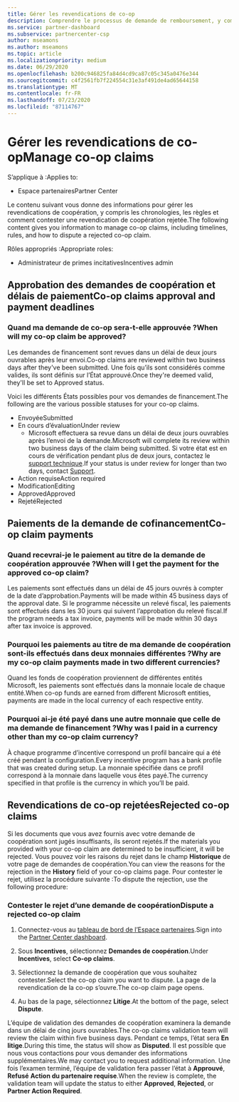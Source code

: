 ```yaml
---
title: Gérer les revendications de co-op
description: Comprendre le processus de demande de remboursement, y compris les échéances, les problèmes de monnaie et comment contester une revendication de coopération rejetée.
ms.service: partner-dashboard
ms.subservice: partnercenter-csp
author: mseamons
ms.author: mseamons
ms.topic: article
ms.localizationpriority: medium
ms.date: 06/29/2020
ms.openlocfilehash: b200c946825fa84d4cd9ca87c05c345a0476e344
ms.sourcegitcommit: c4f2561fb7f224554c31e3af491de4ad65644158
ms.translationtype: MT
ms.contentlocale: fr-FR
ms.lasthandoff: 07/23/2020
ms.locfileid: "87114767"
---
```

# <a name="manage-co-op-claims"></a><span data-ttu-id="79b6e-103">Gérer les revendications de co-op</span><span class="sxs-lookup"><span data-stu-id="79b6e-103">Manage co-op claims</span></span>

<span data-ttu-id="79b6e-104">S’applique à :</span><span class="sxs-lookup"><span data-stu-id="79b6e-104">Applies to:</span></span>

- <span data-ttu-id="79b6e-105">Espace partenaires</span><span class="sxs-lookup"><span data-stu-id="79b6e-105">Partner Center</span></span>

<span data-ttu-id="79b6e-106">Le contenu suivant vous donne des informations pour gérer les revendications de coopération, y compris les chronologies, les règles et comment contester une revendication de coopération rejetée.</span><span class="sxs-lookup"><span data-stu-id="79b6e-106">The following content gives you information to manage co-op claims, including timelines, rules, and how to dispute a rejected co-op claim.</span></span>

<span data-ttu-id="79b6e-107">Rôles appropriés :</span><span class="sxs-lookup"><span data-stu-id="79b6e-107">Appropriate roles:</span></span>

- <span data-ttu-id="79b6e-108">Administrateur de primes incitatives</span><span class="sxs-lookup"><span data-stu-id="79b6e-108">Incentives admin</span></span>

## <a name="co-op-claims-approval-and-payment-deadlines"></a><span data-ttu-id="79b6e-109">Approbation des demandes de coopération et délais de paiement</span><span class="sxs-lookup"><span data-stu-id="79b6e-109">Co-op claims approval and payment deadlines</span></span>

### <a name="when-will-my-co-op-claim-be-approved"></a><span data-ttu-id="79b6e-110">Quand ma demande de co-op sera-t-elle approuvée ?</span><span class="sxs-lookup"><span data-stu-id="79b6e-110">When will my co-op claim be approved?</span></span>

<span data-ttu-id="79b6e-111">Les demandes de financement sont revues dans un délai de deux jours ouvrables après leur envoi.</span><span class="sxs-lookup"><span data-stu-id="79b6e-111">Co-op claims are reviewed within two business days after they've been submitted.</span></span> <span data-ttu-id="79b6e-112">Une fois qu’ils sont considérés comme valides, ils sont définis sur l’État approuvé.</span><span class="sxs-lookup"><span data-stu-id="79b6e-112">Once they're deemed valid, they'll be set to Approved status.</span></span>  

<span data-ttu-id="79b6e-113">Voici les différents États possibles pour vos demandes de financement.</span><span class="sxs-lookup"><span data-stu-id="79b6e-113">The following are the various possible statuses for your co-op claims.</span></span>

- <span data-ttu-id="79b6e-114">Envoyée</span><span class="sxs-lookup"><span data-stu-id="79b6e-114">Submitted</span></span>
- <span data-ttu-id="79b6e-115">En cours d’évaluation</span><span class="sxs-lookup"><span data-stu-id="79b6e-115">Under review</span></span>
  - <span data-ttu-id="79b6e-116">Microsoft effectuera sa revue dans un délai de deux jours ouvrables après l’envoi de la demande.</span><span class="sxs-lookup"><span data-stu-id="79b6e-116">Microsoft will complete its review within two business days of the claim being submitted.</span></span> <span data-ttu-id="79b6e-117">Si votre état est en cours de vérification pendant plus de deux jours, contactez le [support technique](https://partner.microsoft.com/dashboard/support/incentives/servicerequests?category=incentives).</span><span class="sxs-lookup"><span data-stu-id="79b6e-117">If your status is under review for longer than two days, contact [Support](https://partner.microsoft.com/dashboard/support/incentives/servicerequests?category=incentives).</span></span>
- <span data-ttu-id="79b6e-118">Action requise</span><span class="sxs-lookup"><span data-stu-id="79b6e-118">Action required</span></span>
- <span data-ttu-id="79b6e-119">Modification</span><span class="sxs-lookup"><span data-stu-id="79b6e-119">Editing</span></span>
- <span data-ttu-id="79b6e-120">Approved</span><span class="sxs-lookup"><span data-stu-id="79b6e-120">Approved</span></span>
- <span data-ttu-id="79b6e-121">Rejeté</span><span class="sxs-lookup"><span data-stu-id="79b6e-121">Rejected</span></span>

## <a name="co-op-claim-payments"></a><span data-ttu-id="79b6e-122">Paiements de la demande de cofinancement</span><span class="sxs-lookup"><span data-stu-id="79b6e-122">Co-op claim payments</span></span>

### <a name="when-will-i-get-the-payment-for-the-approved-co-op-claim"></a><span data-ttu-id="79b6e-123">Quand recevrai-je le paiement au titre de la demande de coopération approuvée ?</span><span class="sxs-lookup"><span data-stu-id="79b6e-123">When will I get the payment for the approved co-op claim?</span></span>

<span data-ttu-id="79b6e-124">Les paiements sont effectués dans un délai de 45 jours ouvrés à compter de la date d’approbation.</span><span class="sxs-lookup"><span data-stu-id="79b6e-124">Payments will be made within 45 business days of the approval date.</span></span> <span data-ttu-id="79b6e-125">Si le programme nécessite un relevé fiscal, les paiements sont effectués dans les 30 jours qui suivent l’approbation du relevé fiscal.</span><span class="sxs-lookup"><span data-stu-id="79b6e-125">If the program needs a tax invoice, payments will be made within 30 days after tax invoice is approved.</span></span>

### <a name="why-are-my-co-op-claim-payments-made-in-two-different-currencies"></a><span data-ttu-id="79b6e-126">Pourquoi les paiements au titre de ma demande de coopération sont-ils effectués dans deux monnaies différentes ?</span><span class="sxs-lookup"><span data-stu-id="79b6e-126">Why are my co-op claim payments made in two different currencies?</span></span>

<span data-ttu-id="79b6e-127">Quand les fonds de coopération proviennent de différentes entités Microsoft, les paiements sont effectués dans la monnaie locale de chaque entité.</span><span class="sxs-lookup"><span data-stu-id="79b6e-127">When co-op funds are earned from different Microsoft entities, payments are made in the local currency of each respective entity.</span></span>  

### <a name="why-was-i-paid-in-a-currency-other-than-my-co-op-claim-currency"></a><span data-ttu-id="79b6e-128">Pourquoi ai-je été payé dans une autre monnaie que celle de ma demande de financement ?</span><span class="sxs-lookup"><span data-stu-id="79b6e-128">Why was I paid in a currency other than my co-op claim currency?</span></span>

<span data-ttu-id="79b6e-129">À chaque programme d’incentive correspond un profil bancaire qui a été créé pendant la configuration.</span><span class="sxs-lookup"><span data-stu-id="79b6e-129">Every incentive program has a bank profile that was created during setup.</span></span> <span data-ttu-id="79b6e-130">La monnaie spécifiée dans ce profil correspond à la monnaie dans laquelle vous êtes payé.</span><span class="sxs-lookup"><span data-stu-id="79b6e-130">The currency specified in that profile is the currency in which you’ll be paid.</span></span>

## <a name="rejected-co-op-claims"></a><span data-ttu-id="79b6e-131">Revendications de co-op rejetées</span><span class="sxs-lookup"><span data-stu-id="79b6e-131">Rejected co-op claims</span></span>

<span data-ttu-id="79b6e-132">Si les documents que vous avez fournis avec votre demande de coopération sont jugés insuffisants, ils seront rejetés.</span><span class="sxs-lookup"><span data-stu-id="79b6e-132">If the materials you provided with your co-op claim are determined to be insufficient, it will be rejected.</span></span> <span data-ttu-id="79b6e-133">Vous pouvez voir les raisons du rejet dans le champ **Historique** de votre page de demandes de coopération.</span><span class="sxs-lookup"><span data-stu-id="79b6e-133">You can view the reasons for the rejection in the **History** field of your co-op claims page.</span></span> <span data-ttu-id="79b6e-134">Pour contester le rejet, utilisez la procédure suivante :</span><span class="sxs-lookup"><span data-stu-id="79b6e-134">To dispute the rejection, use the following procedure:</span></span>

### <a name="dispute-a-rejected-co-op-claim"></a><span data-ttu-id="79b6e-135">Contester le rejet d’une demande de coopération</span><span class="sxs-lookup"><span data-stu-id="79b6e-135">Dispute a rejected co-op claim</span></span>

1. <span data-ttu-id="79b6e-136">Connectez-vous au [tableau de bord de l’Espace partenaires](https://partner.microsoft.com/dashboard/).</span><span class="sxs-lookup"><span data-stu-id="79b6e-136">Sign into the [Partner Center dashboard](https://partner.microsoft.com/dashboard/).</span></span>

2. <span data-ttu-id="79b6e-137">Sous **Incentives**, sélectionnez **Demandes de coopération**.</span><span class="sxs-lookup"><span data-stu-id="79b6e-137">Under **Incentives**, select **Co-op claims**.</span></span>

3. <span data-ttu-id="79b6e-138">Sélectionnez la demande de coopération que vous souhaitez contester.</span><span class="sxs-lookup"><span data-stu-id="79b6e-138">Select the co-op claim you want to dispute.</span></span> <span data-ttu-id="79b6e-139">La page de la revendication de la co-op s’ouvre.</span><span class="sxs-lookup"><span data-stu-id="79b6e-139">The co-op claim page opens.</span></span>

4. <span data-ttu-id="79b6e-140">Au bas de la page, sélectionnez **Litige**.</span><span class="sxs-lookup"><span data-stu-id="79b6e-140">At the bottom of the page, select **Dispute**.</span></span>

<span data-ttu-id="79b6e-141">L’équipe de validation des demandes de coopération examinera la demande dans un délai de cinq jours ouvrables.</span><span class="sxs-lookup"><span data-stu-id="79b6e-141">The co-op claims validation team will review the claim within five business days.</span></span> <span data-ttu-id="79b6e-142">Pendant ce temps, l’état sera **En litige**.</span><span class="sxs-lookup"><span data-stu-id="79b6e-142">During this time, the status will show as **Disputed**.</span></span> <span data-ttu-id="79b6e-143">Il est possible que nous vous contactions pour vous demander des informations supplémentaires.</span><span class="sxs-lookup"><span data-stu-id="79b6e-143">We may contact you to request additional information.</span></span> <span data-ttu-id="79b6e-144">Une fois l’examen terminé, l’équipe de validation fera passer l’état à **Approuvé**, **Refusé** **Action du partenaire requise**.</span><span class="sxs-lookup"><span data-stu-id="79b6e-144">When the review is complete, the validation team will update the status to either **Approved**, **Rejected**, or **Partner Action Required**.</span></span>

